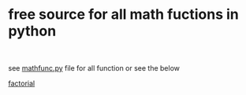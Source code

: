 <h1>free source for all math fuctions in python</h1>
<br>
<p>see <a href="https://github.com/mofawzy31/pymath-/blob/3f036ffe263359760932f388bb6631abbf17a14e/mathfunc.py" >mathfunc.py</a> file for all function or see the below</p>
<u href="https://github.com/mofawzy31/pymath-/blob/146020517c17c6035b11acd6cf175e5b68b8cf21/functions./factorial.py">factorial</u>
